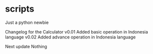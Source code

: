 # scripts
Just a python newbie

Changelog for the Calculator
v0.01
Added basic operation in Indonesia language
v0.02
Added advance operation in Indonesia language

Next update
Nothing
